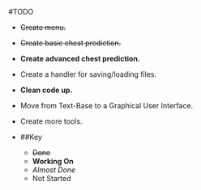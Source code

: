 #TODO
+ ~~Create menu.~~ 
+ ~~Create basic chest prediction.~~
+ **Create advanced chest prediction.**
+ Create a handler for saving/loading files.
+ **Clean code up.**
+ Move from Text-Base to a Graphical User Interface.
+ Create more tools.
+ 
  ##Key

  + ~~Done~~
  + **Working On**
  + *Almost Done*
  +  Not Started






